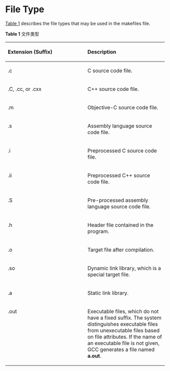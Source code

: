 # File Type<a name="EN-US_TOPIC_0229243623"></a>

[Table 1](#table634145764320)  describes the file types that may be used in the makefiles file.

**Table  1**  文件类型

<a name="table634145764320"></a>
<table><thead align="left"><tr id="row53445724319"><th class="cellrowborder" valign="top" width="50%" id="mcps1.2.3.1.1"><p id="p134175716436"><a name="p134175716436"></a><a name="p134175716436"></a>Extension (Suffix)</p>
</th>
<th class="cellrowborder" valign="top" width="50%" id="mcps1.2.3.1.2"><p id="p3341573439"><a name="p3341573439"></a><a name="p3341573439"></a>Description</p>
</th>
</tr>
</thead>
<tbody><tr id="row2341857174311"><td class="cellrowborder" valign="top" width="50%" headers="mcps1.2.3.1.1 "><p id="p143419579434"><a name="p143419579434"></a><a name="p143419579434"></a>.c</p>
</td>
<td class="cellrowborder" valign="top" width="50%" headers="mcps1.2.3.1.2 "><p id="p1634125794311"><a name="p1634125794311"></a><a name="p1634125794311"></a>C source code file.</p>
</td>
</tr>
<tr id="row334185744314"><td class="cellrowborder" valign="top" width="50%" headers="mcps1.2.3.1.1 "><p id="p134105764319"><a name="p134105764319"></a><a name="p134105764319"></a>.C, .cc, or .cxx</p>
</td>
<td class="cellrowborder" valign="top" width="50%" headers="mcps1.2.3.1.2 "><p id="p13425717436"><a name="p13425717436"></a><a name="p13425717436"></a>C++ source code file.</p>
</td>
</tr>
<tr id="row1934157104315"><td class="cellrowborder" valign="top" width="50%" headers="mcps1.2.3.1.1 "><p id="p1234957124317"><a name="p1234957124317"></a><a name="p1234957124317"></a>.m</p>
</td>
<td class="cellrowborder" valign="top" width="50%" headers="mcps1.2.3.1.2 "><p id="p234135724312"><a name="p234135724312"></a><a name="p234135724312"></a>Objective-C source code file.</p>
</td>
</tr>
<tr id="row1934195713439"><td class="cellrowborder" valign="top" width="50%" headers="mcps1.2.3.1.1 "><p id="p434195712430"><a name="p434195712430"></a><a name="p434195712430"></a>.s</p>
</td>
<td class="cellrowborder" valign="top" width="50%" headers="mcps1.2.3.1.2 "><p id="p1341057124316"><a name="p1341057124316"></a><a name="p1341057124316"></a>Assembly language source code file.</p>
</td>
</tr>
<tr id="row20349573432"><td class="cellrowborder" valign="top" width="50%" headers="mcps1.2.3.1.1 "><p id="p4348576435"><a name="p4348576435"></a><a name="p4348576435"></a>.i</p>
</td>
<td class="cellrowborder" valign="top" width="50%" headers="mcps1.2.3.1.2 "><p id="p934175704316"><a name="p934175704316"></a><a name="p934175704316"></a>Preprocessed C source code file.</p>
</td>
</tr>
<tr id="row934195710435"><td class="cellrowborder" valign="top" width="50%" headers="mcps1.2.3.1.1 "><p id="p33435704312"><a name="p33435704312"></a><a name="p33435704312"></a>.ii</p>
</td>
<td class="cellrowborder" valign="top" width="50%" headers="mcps1.2.3.1.2 "><p id="p1834957144314"><a name="p1834957144314"></a><a name="p1834957144314"></a>Preprocessed C++ source code file.</p>
</td>
</tr>
<tr id="row16341457154318"><td class="cellrowborder" valign="top" width="50%" headers="mcps1.2.3.1.1 "><p id="p1034185714318"><a name="p1034185714318"></a><a name="p1034185714318"></a>.S</p>
</td>
<td class="cellrowborder" valign="top" width="50%" headers="mcps1.2.3.1.2 "><p id="p134115724318"><a name="p134115724318"></a><a name="p134115724318"></a>Pre-processed assembly language source code file.</p>
</td>
</tr>
<tr id="row4551040124512"><td class="cellrowborder" valign="top" width="50%" headers="mcps1.2.3.1.1 "><p id="p165594012459"><a name="p165594012459"></a><a name="p165594012459"></a>.h</p>
</td>
<td class="cellrowborder" valign="top" width="50%" headers="mcps1.2.3.1.2 "><p id="p255164014456"><a name="p255164014456"></a><a name="p255164014456"></a>Header file contained in the program.</p>
</td>
</tr>
<tr id="row96405211469"><td class="cellrowborder" valign="top" width="50%" headers="mcps1.2.3.1.1 "><p id="p136405215463"><a name="p136405215463"></a><a name="p136405215463"></a>.o</p>
</td>
<td class="cellrowborder" valign="top" width="50%" headers="mcps1.2.3.1.2 "><p id="p1064015220466"><a name="p1064015220466"></a><a name="p1064015220466"></a>Target file after compilation.</p>
</td>
</tr>
<tr id="row18053369399"><td class="cellrowborder" valign="top" width="50%" headers="mcps1.2.3.1.1 "><p id="p38051366398"><a name="p38051366398"></a><a name="p38051366398"></a>.so</p>
</td>
<td class="cellrowborder" valign="top" width="50%" headers="mcps1.2.3.1.2 "><p id="p1380515367395"><a name="p1380515367395"></a><a name="p1380515367395"></a>Dynamic link library, which is a special target file.</p>
</td>
</tr>
<tr id="row473710516467"><td class="cellrowborder" valign="top" width="50%" headers="mcps1.2.3.1.1 "><p id="p157371654468"><a name="p157371654468"></a><a name="p157371654468"></a>.a</p>
</td>
<td class="cellrowborder" valign="top" width="50%" headers="mcps1.2.3.1.2 "><p id="p1673795154616"><a name="p1673795154616"></a><a name="p1673795154616"></a>Static link library.</p>
</td>
</tr>
<tr id="row1052198114615"><td class="cellrowborder" valign="top" width="50%" headers="mcps1.2.3.1.1 "><p id="p1521682462"><a name="p1521682462"></a><a name="p1521682462"></a>.out</p>
</td>
<td class="cellrowborder" valign="top" width="50%" headers="mcps1.2.3.1.2 "><p id="p052114814615"><a name="p052114814615"></a><a name="p052114814615"></a>Executable files, which do not have a fixed suffix. The system distinguishes executable files from unexecutable files based on file attributes. If the name of an executable file is not given, GCC generates a file named <strong>a.out</strong>.</p>
</td>
</tr>
</tbody>
</table>

